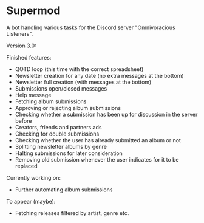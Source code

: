 # Supermod

A bot handling various tasks for the Discord server "Omnivoracious Listeners".

Version 3.0:

Finished features:

- QOTD loop (this time with the correct spreadsheet)
- Newsletter creation for any date (no extra messages at the bottom)
- Newsletter full creation (with messages at the bottom)
- Submissions open/closed messages
- Help message
- Fetching album submissions
- Approving or rejecting album submissions
- Checking whether a submission has been up for discussion in the server before
- Creators, friends and partners ads
- Checking for double submissions
- Checking whether the user has already submitted an album or not
- Splitting newsletter albums by genre
- Halting submissions for later consideration
- Removing old submission whenever the user indicates for it to be replaced

Currently working on:

- Further automating album submissions

To appear (maybe):

- Fetching releases filtered by artist, genre etc.
